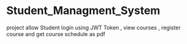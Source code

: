 # Student_Managment_System
project allow Student login using JWT Token , view courses , register course and get course schedule as pdf
